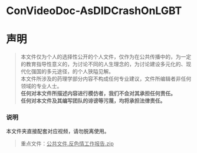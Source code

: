 # ConVideoDoc-AsDIDCrashOnLGBT
# 声明  
> 本文件仅为个人的选择性公开的个人文件，仅作为在公共传播中的，为一定的教育指导性意义的，为讨论不同的人生理念的，为讨论建设多元化的、现代化强国的多元途径，的个人狭隘见解。<br>
> 本文件所涉及的药理学部分内容不构成任何专业建议，文件所编辑者非任何领域的专业人士。  
> **任何对本文件所描述内容进行模仿者，我们不会对其承担任何责任。**  
> **任何对本文件及其编写团队的诽谤等污蔑，均将承担法律责任。**  
  
### 说明  
本文件夹直接配套对应视频，请勿脱离使用。  
> 重点文件：<u>公共文件.反色情工作报告.zip<u>
